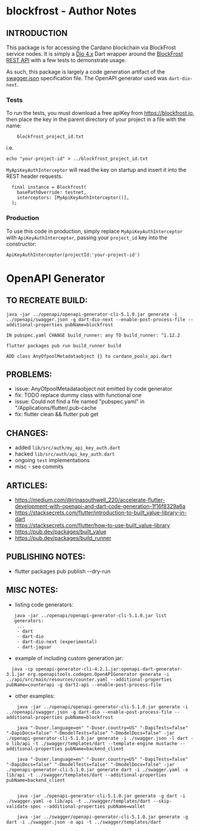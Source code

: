 # blockfrost - Author Notes

## INTRODUCTION
This package is for accessing the Cardano blockchain via BlockFrost service nodes. It is simply a [Dio 4.x](https://pub.dev/packages/dio) Dart wrapper around the 
[BlockFrost REST API](https://docs.blockfrost.io) with a few tests to demonstrate usage. 

As such, this package is largely a code generation artifact of the [swagger.json](swagger.json) specification file. The OpenAPI generator used was `dart-dio-next`.

### Tests

To run the tests, you must download a free apiKey from 
https://blockfrost.io, then place the key in the parent directory of your project in a file with the name:
```
    blockfrost_project_id.txt
```
i.e. 
```
echo "your-project-id" > ../blockfrost_project_id.txt
```
`MyApiKeyAuthInterceptor` will read the key on startup and insert it into the REST header requests.
```
  final instance = Blockfrost(
    basePathOverride: testnet,
    interceptors: [MyApiKeyAuthInterceptor()],
  );
```


### Production

To use this code in production, simply replace `MyApiKeyAuthInterceptor` with `ApiKeyAuthInterceptor`, passing your `project_id` key into the constructor:
```
ApiKeyAuthInterceptor(projectId:'your-project-id')
```

# OpenAPI Generator

## TO RECREATE BUILD:
```
java -jar ../openapi/openapi-generator-cli-5.1.0.jar generate -i ../openapi/swagger.json -g dart-dio-next --enable-post-process-file --additional-properties pubName=blockfrost

IN pubspec.yaml CHANGE build_runner: any TO build_runner: ^1.12.2

flutter packages pub run build_runner build

ADD class AnyOfpoolMetadataobject {} to cardano_pools_api.dart
```
## PROBLEMS:
- issue: AnyOfpoolMetadataobject not emitted by code generator
- fix: TODO replace dummy class with functional one
- issue: Could not find a file named "pubspec.yaml" in "/Applications/flutter/.pub-cache
- fix: flutter clean && flutter pub get

## CHANGES:
* added `lib/src/auth/my_api_key_auth.dart`
* hacked `lib/src/auth/api_key_auth.dart`
* ongoing `test` implementations 
* misc - see commits

## ARTICLES:
* https://medium.com/@irinasouthwell_220/accelerate-flutter-development-with-openapi-and-dart-code-generation-1f16f8329a6a
* https://stacksecrets.com/flutter/introduction-to-built_value-library-in-dart
* https://stacksecrets.com/flutter/how-to-use-built_value-library
* https://pub.dev/packages/built_value
* https://pub.dev/packages/build_runner

## PUBLISHING NOTES:
* flutter packages pub publish --dry-run

## MISC NOTES:
* listing code generators:
```
   java -jar ../openapi/openapi-generator-cli-5.1.0.jar list
   generators:
    ...
    - dart
    - dart-dio
    - dart-dio-next (experimental)
    - dart-jaguar
```
* example of including custom generation jar:
```
  java -cp openapi-generator-cli-4.2.1.jar:openapi-dart-generator-3.1.jar org.openapitools.codegen.OpenAPIGenerator generate -i ../api/src/main/resources/counter.yaml --additional-properties pubName=counterapi -g dart2-api --enable-post-process-file
  ```
* other examples:
```
    java -jar ../openapi/openapi-generator-cli-5.1.0.jar generate -i ../openapi/swagger.json -g dart-dio --enable-post-process-file --additional-properties pubName=blockfrost

    java "-Duser.language=en" "-Duser.country=US" "-DapiTests=false" "-DapiDocs=false" "-DmodelTests=false" "-DmodelDocs=false" -jar ./openapi-generator-cli-5.1.0.jar generate -i ./swagger.json -l dart -o lib/api -t ./swagger/templates/dart --template-engine mustache --additional-properties pubName=backend_client

    java "-Duser.language=en" "-Duser.country=US" "-DapiTests=false" "-DapiDocs=false" "-DmodelTests=false" "-DmodelDocs=false" -jar ./openapi-generator-cli-5.1.0.jar generate dart -i ./swagger.yaml -o lib/api -t ../swagger/templates/dart --additional-properties pubName=backend_client


    java -jar ./openapi-generator-cli-5.1.0.jar generate -g dart -i ./swagger.yaml -o lib/api -t ../swagger/templates/dart --skip-validate-spec --additional-properties pubName=wallet

    java -jar ../swagger/openapi-generator-cli-5.1.0.jar generate -g dart -i ./swagger.json -o api -t ../swagger/templates/dart 
```
